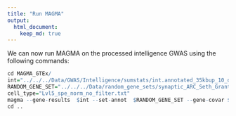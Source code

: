 ```yaml
---
title: "Run MAGMA"
output: 
  html_document:
    keep_md: true
---
```


We can now run MAGMA on the processed intelligence GWAS using the following commands:


```r
cd MAGMA_GTEx/
int="../../../Data/GWAS/Intelligence/sumstats/int.annotated_35kbup_10_down.genes.raw"
RANDOM_GENE_SET="../../../Data/random_gene_sets/synaptic_ARC_Seth_Grant.t.txt"
cell_type="Lvl5_spe_norm_no_filter.txt"
magma --gene-results  $int --set-annot  $RANDOM_GENE_SET --gene-covar $cell_type filter onesided --out int
cd ..
```
